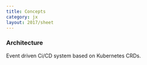 ```yaml
---
title: Concepts
category: jx
layout: 2017/sheet
---
```


### Architecture

Event driven Ci/CD system based on Kubernetes CRDs.

